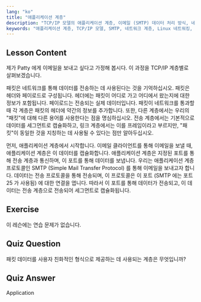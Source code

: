 ```yaml
---
lang: "ko"
title: "애플리케이션 계층"
description: "TCP/IP 모델의 애플리케이션 계층, 이메일 (SMTP) 데이터 처리 방식, 네트워크 통신에서의 역할에 대해 알아보세요. 네트워크 계층을 이해합니다."
keywords: "애플리케이션 계층, TCP/IP 모델, SMTP, 네트워크 계층, Linux 네트워킹, 초보자 튜토리얼, 네트워크 통신"
---
```


## Lesson Content

제가 Patty 에게 이메일을 보내고 싶다고 가정해 봅시다. 이 과정을 TCP/IP 계층별로 살펴보겠습니다.

패킷은 네트워크를 통해 데이터를 전송하는 데 사용된다는 것을 기억하십시오. 패킷은 헤더와 페이로드로 구성됩니다. 헤더에는 패킷이 어디로 가고 어디에서 왔는지에 대한 정보가 포함됩니다. 페이로드는 전송되는 실제 데이터입니다. 패킷이 네트워크를 통과할 때 각 계층은 패킷의 헤더에 약간의 정보를 추가합니다. 또한, 다른 계층에서는 우리의 "패킷"에 대해 다른 용어를 사용한다는 점을 명심하십시오. 전송 계층에서는 기본적으로 데이터를 세그먼트로 캡슐화하고, 링크 계층에서는 이를 프레임이라고 부르지만, "패킷"이 동일한 것을 지칭하는 데 사용될 수 있다는 점만 알아두십시오.

먼저, 애플리케이션 계층에서 시작합니다. 이메일 클라이언트를 통해 이메일을 보낼 때, 애플리케이션 계층은 이 데이터를 캡슐화합니다. 애플리케이션 계층은 지정된 포트를 통해 전송 계층과 통신하며, 이 포트를 통해 데이터를 보냅니다. 우리는 애플리케이션 계층 프로토콜인 SMTP (Simple Mail Transfer Protocol) 를 통해 이메일을 보내고자 합니다. 데이터는 전송 프로토콜을 통해 전송되며, 이 프로토콜은 이 포트 (SMTP 에는 포트 25 가 사용됨) 에 대한 연결을 엽니다. 따라서 이 포트를 통해 데이터가 전송되고, 이 데이터는 전송 계층으로 전송되어 세그먼트로 캡슐화됩니다.

## Exercise

이 레슨에는 연습 문제가 없습니다.

## Quiz Question

패킷 데이터를 사용자 친화적인 형식으로 제공하는 데 사용되는 계층은 무엇입니까?

## Quiz Answer

Application
